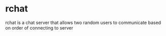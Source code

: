 # rchat
rchat is a chat server that allows two random users to communicate based on order of connecting to server

